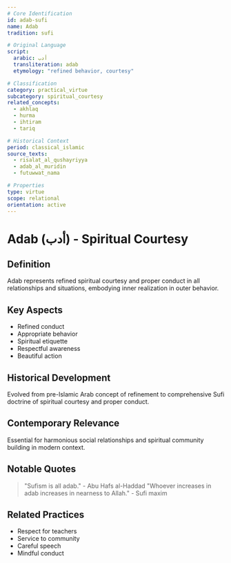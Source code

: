 ```yaml
---
# Core Identification
id: adab-sufi
name: Adab
tradition: sufi

# Original Language
script:
  arabic: أدب
  transliteration: adab
  etymology: "refined behavior, courtesy"

# Classification
category: practical_virtue
subcategory: spiritual_courtesy
related_concepts:
  - akhlaq
  - hurma
  - ihtiram
  - tariq

# Historical Context
period: classical_islamic
source_texts:
  - risalat_al_qushayriyya
  - adab_al_muridin
  - futuwwat_nama

# Properties
type: virtue
scope: relational
orientation: active
---
```


# Adab (أدب) - Spiritual Courtesy

## Definition
Adab represents refined spiritual courtesy and proper conduct in all relationships and situations, embodying inner realization in outer behavior.

## Key Aspects
- Refined conduct
- Appropriate behavior
- Spiritual etiquette
- Respectful awareness
- Beautiful action

## Historical Development
Evolved from pre-Islamic Arab concept of refinement to comprehensive Sufi doctrine of spiritual courtesy and proper conduct.

## Contemporary Relevance
Essential for harmonious social relationships and spiritual community building in modern context.

## Notable Quotes
> "Sufism is all adab." - Abu Hafs al-Haddad
> "Whoever increases in adab increases in nearness to Allah." - Sufi maxim

## Related Practices
- Respect for teachers
- Service to community
- Careful speech
- Mindful conduct